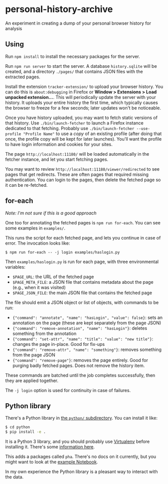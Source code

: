 # personal-history-archive

An experiment in creating a dump of your personal browser history for analysis

## Using

Run `npm install` to install the necessary packages for the server.

Run `npm run server` to start the server. A database `history.sqlite` will be created, and a directory `./pages/` that contains JSON files with the extracted pages.

Install the extension `tracker-extension/` to upload your browser history. You can do this is `about:debugging` in Firefox or **Window > Extensions > Load unpacked extension...**. This will periodically update the server with your history. It uploads your entire history the first time, which typically causes the browser to freeze for a few seconds; later updates won't be noticeable.

Once you have history uploaded, you may want to fetch static versions of that history. Use `./bin/launch-fetcher` to launch a Firefox instance dedicated to that fetching. Probably use `./bin/launch-fetcher --use-profile "Profile Name"` to use a *copy* of an existing profile (after doing that once, the profile copy will be kept for later launches). You'll want the profile to have login information and cookies for your sites.

The page `http://localhost:11180/` will be loaded automatically in the fetcher instance, and let you start fetching pages.

You may want to review `http://localhost:11180/viewer/redirected` to see pages that get redirects. These are often pages that required missing authentication. You can login to the pages, then delete the fetched page so it can be re-fetched.

## for-each

*Note: I'm not sure if this is a good approach*

One too for annotating the fetched pages is `npm run for-each`. You can see some examples in `examples/`.

This runs the script for each fetched page, and lets you continue in case of error. The invocation looks like:

    $ npm run for-each -- -j login examples/haslogin.py

Then `examples/haslogin.py` is run for each page, with three environmental variables:

  * `$PAGE_URL`: the URL of the fetched page
  * `$PAGE_META_FILE`: a JSON file that contains metadata about the page (e.g., when it was visited)
  * `$PAGE_JSON_FILE`: the main JSON file that contains the fetched page

The file should emit a JSON object or list of objects, with commands to be run:

  * `{"command": "annotate", "name": "hasLogin", "value": false}`: sets an annotation on the page (these are kept separately from the page JSON)
  * `{"command": "remove-annotation", "name": "hasLogin"}`: deletes something from the annotation
  * `{"command": "set-attr", "name": "title": "value": "new title"}`: changes the page in-place. Good for fix-ups
  * `{"command": "remove-attr", "name": "something"}`: removes something from the page JSON
  * `{"command": "remove-page"}`: removes the page entirely. Good for purging badly fetched pages. Does not remove the history item.

These commands are batched until the job completes successfully, then they are applied together.

The `-j login` option is used for continuity in case of failures.

## Python library

There's a Python library in [the `python/` subdirectory](https://github.com/ianb/personal-history-archive/tree/master/python). You can install it like:

```sh
$ cd python
$ pip install -e .
```

It is a Python 3 library, and you should probably use [Virtualenv](https://virtualenv.pypa.io/en/stable/) before installing it. There's some [information here](https://docs.python.org/3/library/venv.html).

This adds a packages called `pha`. There's no docs on it currently, but you might want to look at the [example Notebook](https://github.com/ianb/personal-history-archive/tree/master/python/example.ipynb).

In my own experience the Python library is a pleasant way to interact with the data.
